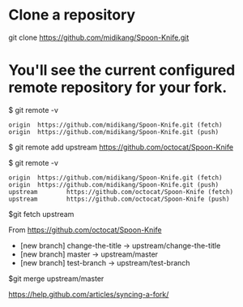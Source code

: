 Clone a repository
========

git clone https://github.com/midikang/Spoon-Knife.git


You'll see the current configured remote repository for your fork.
============
$ git remote -v
  
    origin  https://github.com/midikang/Spoon-Knife.git (fetch)
    origin  https://github.com/midikang/Spoon-Knife.git (push)


$ git remote add upstream https://github.com/octocat/Spoon-Knife
  
$ git remote -v
  
    origin  https://github.com/midikang/Spoon-Knife.git (fetch)
    origin  https://github.com/midikang/Spoon-Knife.git (push)
    upstream        https://github.com/octocat/Spoon-Knife (fetch)
    upstream        https://github.com/octocat/Spoon-Knife (push)
    
    
$git fetch upstream

  From https://github.com/octocat/Spoon-Knife
   * [new branch]      change-the-title -> upstream/change-the-title
   * [new branch]      master     -> upstream/master
   * [new branch]      test-branch -> upstream/test-branch

$git merge upstream/master

https://help.github.com/articles/syncing-a-fork/
